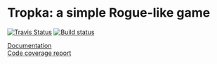 # Tropka: a simple Rogue-like game

[![Travis Status](https://travis-ci.org/ItsLastDay/au-software_design-2017.svg?branch=roguelike)](https://travis-ci.org/ItsLastDay/au-software_design-2017/branches)
[![Build status](https://ci.appveyor.com/api/projects/status/qi0oahta7li454dx?svg=true)](https://ci.appveyor.com/project/ItsLastDay/au-software-design-2017)

[Documentation](https://github.com/ItsLastDay/au-software_design-2017/tree/roguelike/roguelike/docs)  
[Code coverage report](https://codecov.io/gh/ItsLastDay/au-software_design-2017/branch/roguelike)
